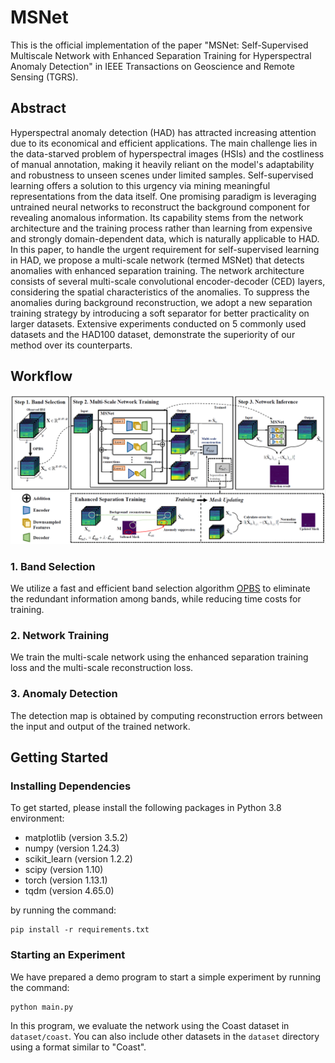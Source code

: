 # MSNet

This is the official implementation of the paper "MSNet: Self-Supervised Multiscale Network with Enhanced Separation Training for Hyperspectral Anomaly Detection" in IEEE Transactions on Geoscience and Remote Sensing (TGRS).

## Abstract

Hyperspectral anomaly detection (HAD) has attracted increasing attention due to its economical and efficient applications. The main challenge lies in the data-starved problem of hyperspectral images (HSIs) and the costliness of manual annotation, making it heavily reliant on the model's adaptability and robustness to unseen scenes under limited samples. Self-supervised learning offers a solution to this urgency via mining meaningful representations from the data itself. One promising paradigm is leveraging untrained neural networks to reconstruct the background component for revealing anomalous information. Its capability stems from the network architecture and the training process rather than learning from expensive and strongly domain-dependent data, which is naturally applicable to HAD. In this paper, to handle the urgent requirement for self-supervised learning in HAD, we propose a multi-scale network (termed MSNet) that detects anomalies with enhanced separation training. The network architecture consists of several multi-scale convolutional encoder-decoder (CED) layers, considering the spatial characteristics of the anomalies. To suppress the anomalies during background reconstruction, we adopt a new separation training strategy by introducing a soft separator for better practicality on larger datasets. Extensive experiments conducted on 5 commonly used datasets and the HAD100 dataset, demonstrate the superiority of our method over its counterparts.

## Workflow

<img src="MSNet.png" alt="MSNet">

### 1. Band Selection
We utilize a fast and efficient band selection algorithm [OPBS](https://ieeexplore.ieee.org/document/8320544) to eliminate the redundant information among bands, while reducing time costs for training.

### 2. Network Training
We train the multi-scale network using the enhanced separation training loss and the multi-scale reconstruction loss.

### 3. Anomaly Detection
The detection map is obtained by computing reconstruction errors between the input and output of the trained network.

## Getting Started

### Installing Dependencies
To get started, please install the following packages in Python 3.8 environment:
- matplotlib (version 3.5.2)
- numpy (version 1.24.3)
- scikit_learn (version 1.2.2)
- scipy (version 1.10)
- torch (version 1.13.1)
- tqdm (version 4.65.0)

by running the command:
```
pip install -r requirements.txt
```

### Starting an Experiment

We have prepared a demo program to start a simple experiment by running the command:
```
python main.py
```

In this program, we evaluate the network using the Coast dataset in `dataset/coast`. You can also include other datasets in the `dataset` directory using a format similar to "Coast".
